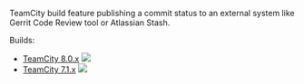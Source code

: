 TeamCity build feature publishing a commit status to an external
system like Gerrit Code Review tool or Atlassian Stash.

Builds:

- [TeamCity 8.0.x](http://teamcity.jetbrains.com/viewType.html?buildTypeId=TeamCityPluginsByJetBrains_Unsorted_CommitStatusPublisher) ![](http://teamcity.jetbrains.com/app/rest/builds/buildType:TeamCityPluginsByJetBrains_Unsorted_CommitStatusPublisher/statusIcon)
- [TeamCity 7.1.x](http://teamcity.jetbrains.com/viewType.html?buildTypeId=TeamCityPluginsByJetBrains_Unsorted_CommitStatusPublisher71) ![](http://teamcity.jetbrains.com/app/rest/builds/buildType:TeamCityPluginsByJetBrains_Unsorted_CommitStatusPublisher71/statusIcon)
